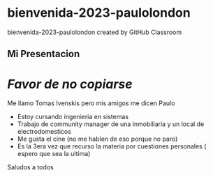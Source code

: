 # bienvenida-2023-paulolondon
bienvenida-2023-paulolondon created by GitHub Classroom
## **Mi Presentacion**
# *Favor de no copiarse*

Me llamo Tomas Ivenskis pero mis amigos me dicen Paulo

- Estoy cursando ingenieria en sistemas
- Trabajo de community manager de una inmobiliaria y un local de electrodomesticos
- Me gusta el cine (no me hablen de eso porque no paro)
- Es la 3era vez que recurso la materia por cuestiones personales ( espero que sea la ultima)

Saludos a todos
